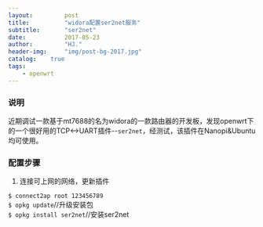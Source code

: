 ```yaml
---
layout:         post
title:          "widora配置ser2net服务"
subtitle:       "ser2net"
date:           2017-05-23 
author:         "HJ."
header-img:     "img/post-bg-2017.jpg"
catalog:    true
tags:
    - openwrt
---
```


### 说明

近期调试一款基于mt7688的名为widora的一款路由器的开发板，发现openwrt下的一个很好用的TCP<->UART插件--`ser2net`，经测试，该插件在Nanopi&Ubuntu均可使用。

### 配置步骤

1. 连接可上网的网络，更新插件

`$ connect2ap root 123456789`   
`$ opkg update`//升级安装包  
`$ opkg install ser2net`//安装ser2net 
